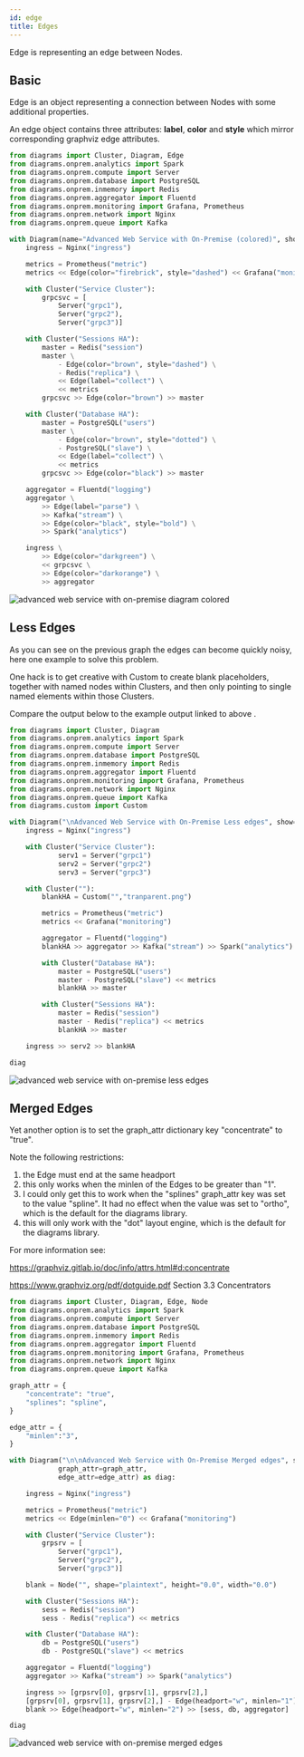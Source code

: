 ```yaml
---
id: edge
title: Edges
---
```


Edge is representing an edge between Nodes.

## Basic

Edge is an object representing a connection between Nodes with some additional properties.

An edge object contains three attributes: **label**, **color** and **style** which mirror corresponding graphviz edge attributes.

```python
from diagrams import Cluster, Diagram, Edge
from diagrams.onprem.analytics import Spark
from diagrams.onprem.compute import Server
from diagrams.onprem.database import PostgreSQL
from diagrams.onprem.inmemory import Redis
from diagrams.onprem.aggregator import Fluentd
from diagrams.onprem.monitoring import Grafana, Prometheus
from diagrams.onprem.network import Nginx
from diagrams.onprem.queue import Kafka

with Diagram(name="Advanced Web Service with On-Premise (colored)", show=False):
    ingress = Nginx("ingress")

    metrics = Prometheus("metric")
    metrics << Edge(color="firebrick", style="dashed") << Grafana("monitoring")

    with Cluster("Service Cluster"):
        grpcsvc = [
            Server("grpc1"),
            Server("grpc2"),
            Server("grpc3")]

    with Cluster("Sessions HA"):
        master = Redis("session")
        master \
            - Edge(color="brown", style="dashed") \
            - Redis("replica") \
            << Edge(label="collect") \
            << metrics
        grpcsvc >> Edge(color="brown") >> master

    with Cluster("Database HA"):
        master = PostgreSQL("users")
        master \
            - Edge(color="brown", style="dotted") \
            - PostgreSQL("slave") \
            << Edge(label="collect") \
            << metrics
        grpcsvc >> Edge(color="black") >> master

    aggregator = Fluentd("logging")
    aggregator \
        >> Edge(label="parse") \
        >> Kafka("stream") \
        >> Edge(color="black", style="bold") \
        >> Spark("analytics")

    ingress \
        >> Edge(color="darkgreen") \
        << grpcsvc \
        >> Edge(color="darkorange") \
        >> aggregator
```

![advanced web service with on-premise diagram colored](/img/advanced_web_service_with_on-premise_colored.png)

## Less Edges

As you can see on the previous graph the edges can become quickly noisy, here one example to solve this problem.

One hack is to get creative with Custom to create blank placeholders, together with named nodes within Clusters, and then only pointing to single named elements within those Clusters.

Compare the output below to the example output linked to above .

```python
from diagrams import Cluster, Diagram
from diagrams.onprem.analytics import Spark
from diagrams.onprem.compute import Server
from diagrams.onprem.database import PostgreSQL
from diagrams.onprem.inmemory import Redis
from diagrams.onprem.aggregator import Fluentd
from diagrams.onprem.monitoring import Grafana, Prometheus
from diagrams.onprem.network import Nginx
from diagrams.onprem.queue import Kafka
from diagrams.custom import Custom

with Diagram("\nAdvanced Web Service with On-Premise Less edges", show=False) as diag:
    ingress = Nginx("ingress")

    with Cluster("Service Cluster"):
            serv1 = Server("grpc1")
            serv2 = Server("grpc2")
            serv3 = Server("grpc3")

    with Cluster(""):
        blankHA = Custom("","tranparent.png")

        metrics = Prometheus("metric")
        metrics << Grafana("monitoring")

        aggregator = Fluentd("logging")
        blankHA >> aggregator >> Kafka("stream") >> Spark("analytics")

        with Cluster("Database HA"):
            master = PostgreSQL("users")
            master - PostgreSQL("slave") << metrics
            blankHA >> master

        with Cluster("Sessions HA"):
            master = Redis("session")
            master - Redis("replica") << metrics
            blankHA >> master

    ingress >> serv2 >> blankHA

diag
```

![advanced web service with on-premise less edges](/img/advanced_web_service_with_on-premise_less_edges.png)

## Merged Edges

Yet another option is to set the graph_attr dictionary key "concentrate" to "true".

Note the following restrictions:

1.  the Edge must end at the same headport
2.  this only works when the minlen of the Edges to be greater than "1".
3.  I could only get this to work when the "splines" graph_attr key was set to the value "spline". It had no effect when the value was set to "ortho", which is the default for the diagrams library.
4. this will only work with the "dot" layout engine, which is the default for the diagrams library.

For more information see:

  https://graphviz.gitlab.io/doc/info/attrs.html#d:concentrate

  https://www.graphviz.org/pdf/dotguide.pdf Section 3.3 Concentrators



```python
from diagrams import Cluster, Diagram, Edge, Node
from diagrams.onprem.analytics import Spark
from diagrams.onprem.compute import Server
from diagrams.onprem.database import PostgreSQL
from diagrams.onprem.inmemory import Redis
from diagrams.onprem.aggregator import Fluentd
from diagrams.onprem.monitoring import Grafana, Prometheus
from diagrams.onprem.network import Nginx
from diagrams.onprem.queue import Kafka

graph_attr = {
    "concentrate": "true",
    "splines": "spline",
}

edge_attr = {
    "minlen":"3",
}

with Diagram("\n\nAdvanced Web Service with On-Premise Merged edges", show=False,
            graph_attr=graph_attr,
            edge_attr=edge_attr) as diag:

    ingress = Nginx("ingress")

    metrics = Prometheus("metric")
    metrics << Edge(minlen="0") << Grafana("monitoring")

    with Cluster("Service Cluster"):
        grpsrv = [
            Server("grpc1"),
            Server("grpc2"),
            Server("grpc3")]

    blank = Node("", shape="plaintext", height="0.0", width="0.0")

    with Cluster("Sessions HA"):
        sess = Redis("session")
        sess - Redis("replica") << metrics

    with Cluster("Database HA"):
        db = PostgreSQL("users")
        db - PostgreSQL("slave") << metrics

    aggregator = Fluentd("logging")
    aggregator >> Kafka("stream") >> Spark("analytics")

    ingress >> [grpsrv[0], grpsrv[1], grpsrv[2],]
    [grpsrv[0], grpsrv[1], grpsrv[2],] - Edge(headport="w", minlen="1") - blank
    blank >> Edge(headport="w", minlen="2") >> [sess, db, aggregator]

diag
```
![advanced web service with on-premise merged edges](/img/advanced_web_service_with_on-premise_merged_edges.png)
